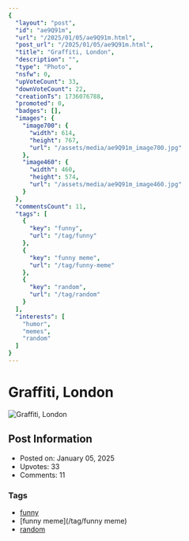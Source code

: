 ```yaml
---
{
  "layout": "post",
  "id": "ae9Q91m",
  "url": "/2025/01/05/ae9Q91m.html",
  "post_url": "/2025/01/05/ae9Q91m.html",
  "title": "Graffiti, London",
  "description": "",
  "type": "Photo",
  "nsfw": 0,
  "upVoteCount": 33,
  "downVoteCount": 22,
  "creationTs": 1736076788,
  "promoted": 0,
  "badges": [],
  "images": {
    "image700": {
      "width": 614,
      "height": 767,
      "url": "/assets/media/ae9Q91m_image700.jpg"
    },
    "image460": {
      "width": 460,
      "height": 574,
      "url": "/assets/media/ae9Q91m_image460.jpg"
    }
  },
  "commentsCount": 11,
  "tags": [
    {
      "key": "funny",
      "url": "/tag/funny"
    },
    {
      "key": "funny meme",
      "url": "/tag/funny-meme"
    },
    {
      "key": "random",
      "url": "/tag/random"
    }
  ],
  "interests": [
    "humor",
    "memes",
    "random"
  ]
}
---
```


# Graffiti, London

![Graffiti, London](/assets/media/ae9Q91m_image700.jpg)

## Post Information

- Posted on: January 05, 2025
- Upvotes: 33
- Comments: 11

### Tags

- [funny](/tag/funny)
- [funny meme](/tag/funny meme)
- [random](/tag/random)
